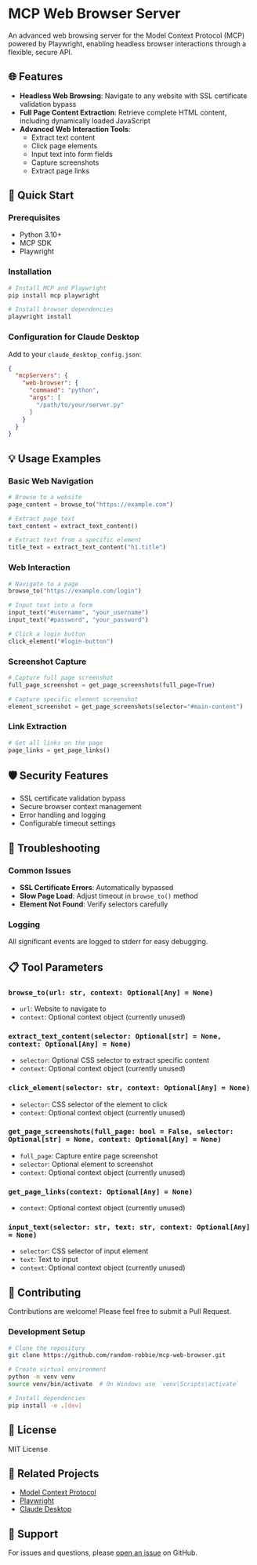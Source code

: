 # MCP Web Browser Server

An advanced web browsing server for the Model Context Protocol (MCP) powered by Playwright, enabling headless browser interactions through a flexible, secure API.

## 🌐 Features

- **Headless Web Browsing**: Navigate to any website with SSL certificate validation bypass
- **Full Page Content Extraction**: Retrieve complete HTML content, including dynamically loaded JavaScript
- **Advanced Web Interaction Tools**:
  - Extract text content
  - Click page elements
  - Input text into form fields
  - Capture screenshots
  - Extract page links

## 🚀 Quick Start

### Prerequisites

- Python 3.10+
- MCP SDK
- Playwright

### Installation

```bash
# Install MCP and Playwright
pip install mcp playwright

# Install browser dependencies
playwright install
```

### Configuration for Claude Desktop

Add to your `claude_desktop_config.json`:

```json
{
  "mcpServers": {
    "web-browser": {
      "command": "python",
      "args": [
        "/path/to/your/server.py"
      ]
    }
  }
}
```

## 💡 Usage Examples

### Basic Web Navigation

```python
# Browse to a website
page_content = browse_to("https://example.com")

# Extract page text
text_content = extract_text_content()

# Extract text from a specific element
title_text = extract_text_content("h1.title")
```

### Web Interaction

```python
# Navigate to a page
browse_to("https://example.com/login")

# Input text into a form
input_text("#username", "your_username")
input_text("#password", "your_password")

# Click a login button
click_element("#login-button")
```

### Screenshot Capture

```python
# Capture full page screenshot
full_page_screenshot = get_page_screenshots(full_page=True)

# Capture specific element screenshot
element_screenshot = get_page_screenshots(selector="#main-content")
```

### Link Extraction

```python
# Get all links on the page
page_links = get_page_links()
```

## 🛡️ Security Features

- SSL certificate validation bypass
- Secure browser context management
- Error handling and logging
- Configurable timeout settings

## 🔧 Troubleshooting

### Common Issues

- **SSL Certificate Errors**: Automatically bypassed
- **Slow Page Load**: Adjust timeout in `browse_to()` method
- **Element Not Found**: Verify selectors carefully

### Logging

All significant events are logged to stderr for easy debugging.

## 📋 Tool Parameters

### `browse_to(url: str, context: Optional[Any] = None)`
- `url`: Website to navigate to
- `context`: Optional context object (currently unused)

### `extract_text_content(selector: Optional[str] = None, context: Optional[Any] = None)`
- `selector`: Optional CSS selector to extract specific content
- `context`: Optional context object (currently unused)

### `click_element(selector: str, context: Optional[Any] = None)`
- `selector`: CSS selector of the element to click
- `context`: Optional context object (currently unused)

### `get_page_screenshots(full_page: bool = False, selector: Optional[str] = None, context: Optional[Any] = None)`
- `full_page`: Capture entire page screenshot
- `selector`: Optional element to screenshot
- `context`: Optional context object (currently unused)

### `get_page_links(context: Optional[Any] = None)`
- `context`: Optional context object (currently unused)

### `input_text(selector: str, text: str, context: Optional[Any] = None)`
- `selector`: CSS selector of input element
- `text`: Text to input
- `context`: Optional context object (currently unused)

## 🤝 Contributing

Contributions are welcome! Please feel free to submit a Pull Request.

### Development Setup

```bash
# Clone the repository
git clone https://github.com/random-robbie/mcp-web-browser.git

# Create virtual environment
python -m venv venv
source venv/bin/activate  # On Windows use `venv\Scripts\activate`

# Install dependencies
pip install -e .[dev]
```

## 📄 License

MIT License

## 🔗 Related Projects

- [Model Context Protocol](https://modelcontextprotocol.io)
- [Playwright](https://playwright.dev)
- [Claude Desktop](https://claude.ai/desktop)

## 💬 Support

For issues and questions, please [open an issue](https://github.com/yourusername/mcp-web-browser/issues) on GitHub.
